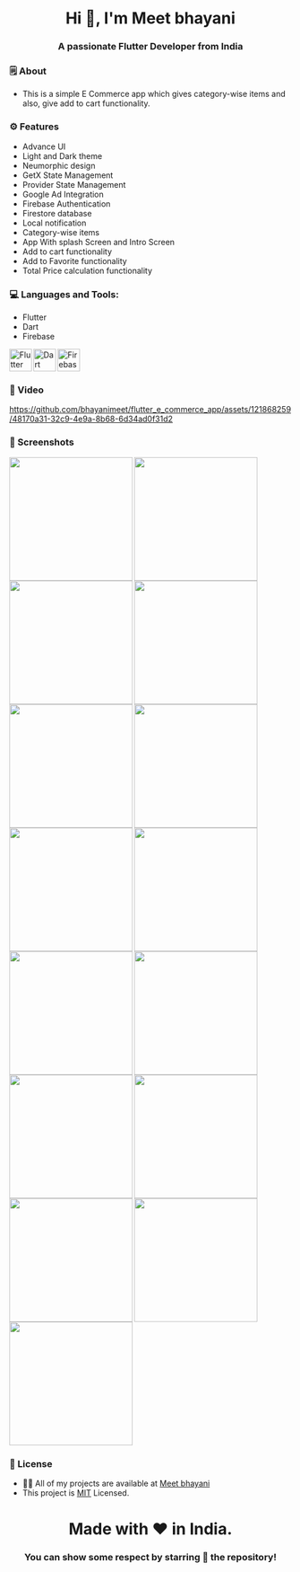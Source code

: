 <h1 align="center">Hi 👋, I'm Meet bhayani</h1>
<h3 align="center">A passionate Flutter Developer from India</h3>


<h3 align="left">🗒 About</h3>

- This is a simple E Commerce app which gives category-wise items and also, give add to cart functionality.


<h3 align="left">⚙️ Features</h3>

- Advance UI
- Light and Dark theme
- Neumorphic design
- GetX State Management
- Provider State Management
- Google Ad Integration
- Firebase Authentication
- Firestore database
- Local notification
- Category-wise items
- App With splash Screen and Intro Screen
- Add to cart functionality
- Add to Favorite functionality
- Total Price calculation functionality


<h3 align="left">💻 Languages and Tools:</h3>

- Flutter
- Dart
- Firebase

<img align="left" src="https://www.vectorlogo.zone/logos/flutterio/flutterio-icon.svg" alt="Flutter" width="40" height="40">
<img align="left" src="https://www.vectorlogo.zone/logos/dartlang/dartlang-icon.svg" alt="Dart" width="40" height="40">
<img src="https://www.vectorlogo.zone/logos/firebase/firebase-icon.svg" alt="Firebase" width="40" height="40">


<h3 align="left">📲 Video</h3>

https://github.com/bhayanimeet/flutter_e_commerce_app/assets/121868259/48170a31-32c9-4e9a-8b68-6d34ad0f31d2


<h3 align="left">📲 Screenshots</h3>

<img align="left" src="https://github.com/bhayanimeet/flutter_e_commerce_app/assets/121868259/da901957-b633-4113-82b0-7ef032b37d7d" width="220px">
<img align="left" src="https://github.com/bhayanimeet/flutter_e_commerce_app/assets/121868259/9017ee2e-c1b7-4ac6-a366-51a89a3947ff" width="220px">
<img src="https://github.com/bhayanimeet/flutter_e_commerce_app/assets/121868259/0d2839ed-b2cb-47d1-acea-f9308efb5bb1" width="220px">
<img align="left" src="https://github.com/bhayanimeet/flutter_e_commerce_app/assets/121868259/4eb3aa57-2097-4152-ba5c-1c67e294fac4" width="220px">
<img align="left" src="https://github.com/bhayanimeet/flutter_e_commerce_app/assets/121868259/0176b7c9-2733-4faa-b54b-6afab38e246a" width="220px">
<img src="https://github.com/bhayanimeet/flutter_e_commerce_app/assets/121868259/8e37c595-dc05-4090-af26-0408d424a471" width="220px">
<img align="left" src="https://github.com/bhayanimeet/flutter_e_commerce_app/assets/121868259/efdac70e-8878-4f84-8394-177fb5ba2e8a" width="220px">
<img align="left" src="https://github.com/bhayanimeet/flutter_e_commerce_app/assets/121868259/a3f716db-dc78-48a1-8d11-4a7eb5b23a51" width="220px">
<img src="https://github.com/bhayanimeet/flutter_e_commerce_app/assets/121868259/7fdc5ebc-f2db-423a-ab46-6c47fb24d240" width="220px">
<img align="left" src="https://github.com/bhayanimeet/flutter_e_commerce_app/assets/121868259/99dd2b0a-f327-41a5-baa1-b23ae00650a6" width="220px">
<img align="left" src="https://github.com/bhayanimeet/flutter_e_commerce_app/assets/121868259/4d991789-3e83-4e29-ba9b-18aa9e27710e" width="220px">
<img src="https://github.com/bhayanimeet/flutter_e_commerce_app/assets/121868259/ac0c5906-7dfa-41ff-b6f9-350ce4e54efd" width="220px">
<img align="left" src="https://github.com/bhayanimeet/flutter_e_commerce_app/assets/121868259/f7ff6f0e-47fa-467f-a3eb-40795915a6f3" width="220px">
<img align="left" src="https://github.com/bhayanimeet/flutter_e_commerce_app/assets/121868259/b5ce5d09-eed7-4a13-8ed9-a4928fbbad9f" width="220px">
<img src="https://github.com/bhayanimeet/flutter_e_commerce_app/assets/121868259/936a8e99-f9d2-4374-a639-8b1c37514eb1" width="220px">


<h3 align="left">📝 License</h3>

- 👨‍💻 All of my projects are available at [Meet bhayani](https://github.com/bhayanimeet)
- This project is [MIT](LICENSE.md) Licensed.



<h1 align="center">Made with ❤️ in India.</h1>
<h3 align="center">You can show some respect by starring 🌟 the repository!</h3>
